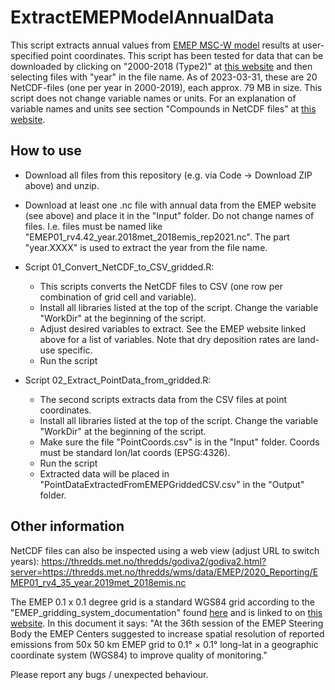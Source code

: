 # ExtractEMEPModelAnnualData

This script extracts annual values from [EMEP MSC-W model](https://acp.copernicus.org/articles/12/7825/2012/acp-12-7825-2012.html) results at user-specified point coordinates. This script has been tested for data that can be downloaded by clicking on "2000-2018 (Type2)" at [this website](https://www.emep.int/mscw/mscw_ydata.html) and then selecting files with "year" in the file name. As of 2023-03-31, these are 20 NetCDF-files (one per year in 2000-2019), each approx. 79 MB in size. This script does not change variable names or units. For an explanation of variable names and units see section "Compounds in NetCDF files" at [this website](https://www.emep.int/mscw/mscw_ydata.html).


## How to use

 - Download all files from this repository (e.g. via Code -> Download ZIP above) and unzip.

 - Download at least one .nc file with annual data from the EMEP website (see above) and place it in the "Input" folder. Do not change names of files. I.e. files must be named like "EMEP01_rv4.42_year.2018met_2018emis_rep2021.nc". The part "year.XXXX" is used to extract the year from the file name.

 - Script 01_Convert_NetCDF_to_CSV_gridded.R:

    - This scripts converts the NetCDF files to CSV (one row per combination of grid cell and variable).
    - Install all libraries listed at the top of the script. Change the variable "WorkDir" at the beginning of the script.
    - Adjust desired variables to extract. See the EMEP website linked above for a list of variables. Note that dry deposition rates are land-use specific.
    - Run the script

 - Script 02_Extract_PointData_from_gridded.R:

    - The second scripts extracts data from the CSV files at point coordinates.
    - Install all libraries listed at the top of the script. Change the variable "WorkDir" at the beginning of the script.
    - Make sure the file "PointCoords.csv" is in the "Input" folder. Coords must be standard lon/lat coords (EPSG:4326).
    - Run the script
    - Extracted data will be placed in "PointDataExtractedFromEMEPGriddedCSV.csv" in the "Output" folder.

   

## Other information

NetCDF files can also be inspected using a web view (adjust URL to switch years): https://thredds.met.no/thredds/godiva2/godiva2.html?server=https://thredds.met.no/thredds/wms/data/EMEP/2020_Reporting/EMEP01_rv4_35_year.2019met_2018emis.nc

The EMEP 0.1 x 0.1 degree grid is a standard WGS84 grid according to the "EMEP_gridding_system_documentation" found [here]( https://webdab01.umweltbundesamt.at/download/EMEP_gridding_system_documentation.pdf) and is linked to on [this website](https://emep.int/mscw/mscw_moddata.html). In this document it says: "At the 36th session of the EMEP Steering Body the EMEP Centers suggested to increase spatial resolution of reported emissions from 50x 50 km EMEP grid to 0.1° × 0.1° long-lat in a geographic coordinate system (WGS84) to improve quality of monitoring."



Please report any bugs / unexpected behaviour.
